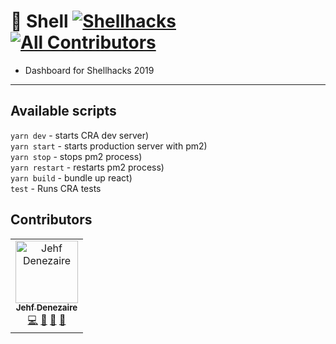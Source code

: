 
# :shell: Shell [![Shellhacks](https://hackathon.badge.pw/shellhacks)](https://shellhacks.net) [![All Contributors](https://img.shields.io/badge/all_contributors-1-orange.svg?style=flat-square)](#contributors-) 

- Dashboard for Shellhacks 2019
---
## Available scripts

`yarn dev` - starts CRA dev server)<br/>
`yarn start` - starts production server with pm2)<br/>
`yarn stop` - stops pm2 process)<br/>
`yarn restart` - restarts pm2 process)<br/>
`yarn build` - bundle up react)<br/>
`test` - Runs CRA tests

## Contributors

<!-- ALL-CONTRIBUTORS-LIST:START - Do not remove or modify this section -->
<!-- prettier-ignore-start -->
<!-- markdownlint-disable -->
<table>
  <tr>
    <td align="center"><a href="https://upe.cs.fiu.edu"><img src="https://avatars0.githubusercontent.com/u/32716551?v=4" width="100px;" alt="Jehf Denezaire"/><br /><sub><b>Jehf Denezaire</b></sub></a><br /><a href="https://github.com/upe-fiu/Shell/commits?author=Jehfkemsy" title="Code">💻</a> <a href="https://github.com/upe-fiu/Shell/issues?q=author%3AJehfkemsy" title="Bug reports">🐛</a> <a href="#review-Jehfkemsy" title="Reviewed Pull Requests">👀</a> <a href="https://github.com/upe-fiu/Shell/commits?author=Jehfkemsy" title="Documentation">📖</a></td>
  </tr>
</table>

<!-- markdownlint-enable -->
<!-- prettier-ignore-end -->
<!-- ALL-CONTRIBUTORS-LIST:END -->
